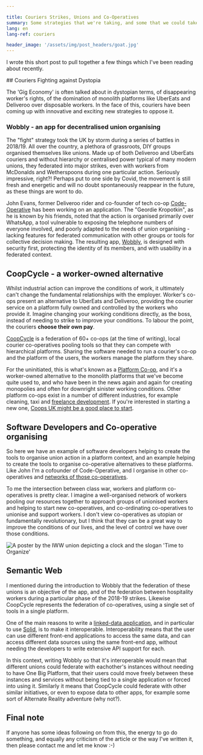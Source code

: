 ```yaml
---

title: Couriers Strikes, Unions and Co-Operatives
summary: Some strategies that we're taking, and some that we could take
lang: en
lang-ref: couriers

header_image: '/assets/img/post_headers/goat.jpg'
---
```


I wrote this short post to pull together a few things which I've been reading about recently.

## Couriers Fighting against Dystopia

The 'Gig Economy' is often talked about in dystopian terms, of disappearing worker's rights, of the domination of monolith platforms like UberEats and Deliveroo over disposable workers. In the face of this, couriers have been coming up with innovative and exciting new strategies to oppose it.

### Wobbly - an app for decentralised union organising

The "fight" strategy took the UK by storm during a series of battles in 2018/19. All over the country, a plethora of grassroots, DIY groups organised themselves like unions. Made up of both Deliveroo and UberEats couriers and without hierarchy or centralised power typical of many modern unions, they federated into major strikes, even with workers from McDonalds and Wetherspoons during one particular action. Seriously impressive, right?! Perhaps put to one side by Covid, the movement is still fresh and energetic and will no doubt spontaneously reappear in the future, as these things are wont to do.
 
John Evans, former Deliveroo rider and co-founder of tech co-op [Code-Operative](https://code-operative.co.uk/) has been working on an application. The "Geordie Kropotkin", as he is known by his friends, noted that the action is organised primarily over WhatsApp, a tool vulnerable to exposing the telephone numbers of everyone involved, and poorly adapted to the needs of union organising - lacking features for federated communication with other groups or tools for collective decision making. The resulting app, [Wobbly](https://wobbly.app), is designed with security first, protecting the identity of its members, and with usability in a federated context.

## CoopCycle - a worker-owned alternative

Whilst industrial action can improve the conditions of work, it ultimately can't change the fundamental relationships with the employer. Worker's co-ops present an alternative to UberEats and Deliveroo, providing the courier service on a platform fully owned and controlled by the workers who provide it. Imagine changing your working conditions directly, as the boss, instead of needing to strike to improve your conditions. To labour the point, the couriers **choose their own pay**.

[CoopCycle](https://coopcycle.org/en/federation/) is a federation of 60+ co-ops (at the time of writing), local courier co-operatives pooling tools so that they can compete with hierarchical platforms. Sharing the software needed to run a courier's co-op and the platform of the users, the workers manage the platform they share.

For the uninitiated, this is what's known as a [Platform Co-op](https://en.wikipedia.org/wiki/Platform_cooperative), and it's a worker-owned alternative to the monolith platforms that we've become quite used to, and who have been in the news again and again for creating monopolies and often for downright sinister working conditions. Other platform co-ops exist in a number of different industries, for example cleaning, taxi and [freelance development](https://hubl.world/en/). If you're interested in starting a new one, [Coops UK might be a good place to start](https://www.uk.coop/start-new-co-op/support/start-platform-co-op).

## Software Developers and Co-operative organising

So here we have an example of software developers helping to create the tools to organise union action in a platform context, and an example helping to create the tools to organise co-operative alternatives to these platforms. Like John I'm a cofounder of Code-Operative, and I organise in other co-operatives and [networks of those co-operatives](https://coops.tech/).

To me the intersection between class war, workers and platform co-operatives is pretty clear. I imagine a well-organised network of workers pooling our resources together to approach groups of unionised workers and helping to start new co-operatives, and co-ordinating co-operatives to unionise and support workers. I don't view co-operatives as utopian or fundamentally revolutionary, but I think that they can be a great way to improve the conditions of our lives, and the level of control we have over those conditions.

<img src="{{ '/assets/img/post_assets/couriers/iww_organise.jpg' | absolute_url }}" class="blog-full-image-vertical" alt="A poster by the IWW union depicting a clock and the slogan 'Time to Organize'" />

## Semantic Web

I mentioned during the introduction to Wobbly that the federation of these unions is an objective of the app, and of the federation between hospitality workers during a particular phase of the 2018-19 strikes. Likewise CoopCycle represents the federation of co-operatives, using a single set of tools in a single platform.

One of the main reasons to write a [linked-data application](https://inqlab.net/2019-11-19-a-primer-on-the-semantic-web-and-linked-data.html), and in particular to use [Solid](https://solidproject.org), is to make it interoperable. Interoperability means that the user can use different front-end applications to access the same data, and can access different data sources using the same front-end app, without needing the developers to write extensive API support for each.

In this context, writing Wobbly so that it's interoperable would mean that different unions could federate with eachother's instances without needing to have One Big Platform, that their users could move freely between these instances and services without being tied to a single application or forced into using it. Similarly it means that CoopCycle could federate with other similar initiatives, or even to expose data to other apps, for example some sort of Alternate Reality adventure (why not?).

## Final note

If anyone has some ideas following on from this, the energy to go do something, and equally any criticism of the article or the way I've written it, then please contact me and let me know :-)
